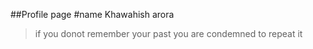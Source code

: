 ##Profile page
#name Khawahish arora
>if you donot remember your past you are condemned to repeat it
